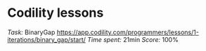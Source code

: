 # Codility lessons


*Task:* BinaryGap https://app.codility.com/programmers/lessons/1-iterations/binary_gap/start/
*Time spent:* 21min
*Score:* 100%
